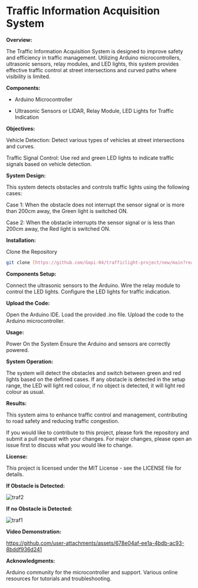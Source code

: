 # Traffic Information Acquisition System

**Overview:**

The Traffic Information Acquisition System is designed to improve safety and efficiency in traffic management. Utilizing Arduino microcontrollers, ultrasonic sensors, relay modules, and LED lights, this system provides effective traffic control at street intersections and curved paths where visibility is limited.

**Components:**

- Arduino Microcontroller

- Ultrasonic Sensors or LIDAR, Relay Module, LED Lights for Traffic Indication

**Objectives:**

Vehicle Detection: Detect various types of vehicles at street intersections and curves.

Traffic Signal Control: Use red and green LED lights to indicate traffic signals based on vehicle detection.

**System Design:**

This system detects obstacles and controls traffic lights using the following cases:

Case 1: When the obstacle does not interrupt the sensor signal or is more than 200cm away, the Green light is switched ON.

Case 2: When the obstacle interrupts the sensor signal or is less than 200cm away, the Red light is switched ON.

**Installation:**

Clone the Repository
```bash
git clone [https://github.com/Gopi-04/trafficlight-project/new/main?readme=1]
```

**Components Setup:**

Connect the ultrasonic sensors to the Arduino.
Wire the relay module to control the LED lights.
Configure the LED lights for traffic indication.

**Upload the Code:**

Open the Arduino IDE.
Load the provided .ino file.
Upload the code to the Arduino microcontroller.

**Usage:**

Power On the System
Ensure the Arduino and sensors are correctly powered.

**System Operation:**

The system will detect the obstacles and switch between green and red lights based on the defined cases.
If any obstacle is detected in the setup range, the LED will light red colour, if no object is detected, it will light red colour as usual.

**Results:**

This system aims to enhance traffic control and management, contributing to road safety and reducing traffic congestion.

If you would like to contribute to this project, please fork the repository and submit a pull request with your changes. For major changes, please open an issue first to discuss what you would like to change.

**License:**

This project is licensed under the MIT License - see the LICENSE file for details.

**If Obstacle is Detected:**

![traf2](https://github.com/user-attachments/assets/e739f2dc-ddb8-418b-a2dc-ab627b69ce5f)


**If no Obstacle is Detected:**

![traf1](https://github.com/user-attachments/assets/27010d5d-335e-44b5-80da-5b57062a41d5)


**Video Demonstration:**


https://github.com/user-attachments/assets/678e04af-ee1a-4bdb-ac93-8bddf936d241


**Acknowledgments:**

Arduino community for the microcontroller and support.
Various online resources for tutorials and troubleshooting.
